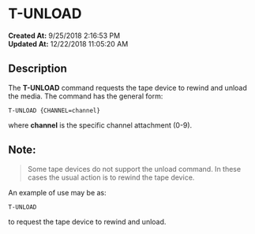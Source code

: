 # T-UNLOAD

**Created At:** 9/25/2018 2:16:53 PM  
**Updated At:** 12/22/2018 11:05:20 AM  


## Description 

The **T-UNLOAD** command requests the tape device to rewind and unload the media. The command has the general form:

```
T-UNLOAD {CHANNEL=channel}
```

where **channel** is the specific channel attachment (0-9).

## 


## Note: 


> Some tape devices do not support the unload command. In these cases the usual action is to rewind the tape device.




An example of use may be as:

```
T-UNLOAD
```

to request the tape device to rewind and unload.
